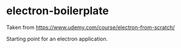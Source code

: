 # electron-boilerplate

Taken from https://www.udemy.com/course/electron-from-scratch/

Starting point for an electron application.

